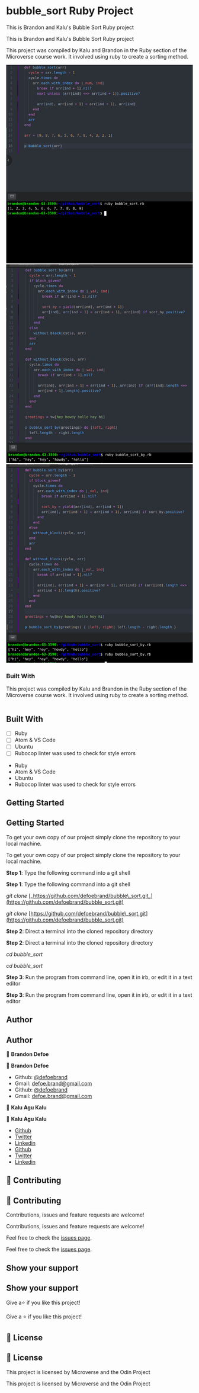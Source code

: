 # bubble\_sort Ruby Project

This is Brandon and Kalu's Bubble Sort Ruby project

This is Brandon and Kalu's Bubble Sort Ruby project

This project was compiled by Kalu and Brandon in the Ruby section of the Microverse course work. It involved using ruby to create a sorting method.

![Bubble Sort Screenshot](.gitbook/assets/bs_screenshot.png) ![Bubble Sort By \(with do end\) Screenshot](.gitbook/assets/bsb1_screenshot.png) ![Bubble Sort By \(with {}\) Screenshot](.gitbook/assets/bsb2_screenshot.png)

### Built With

This project was compiled by Kalu and Brandon in the Ruby section of the Microverse course work. It involved using ruby to create a sorting method.

```text

```

## Built With

* [ ] Ruby
* [ ] Atom & VS Code
* [ ] Ubuntu
* [ ] Rubocop linter was used to check for style errors
* Ruby
* Atom & VS Code
* Ubuntu
* Rubocop linter was used to check for style errors

## Getting Started

## Getting Started

To get your own copy of our project simply clone the repository to your local machine.

To get your own copy of our project simply clone the repository to your local machine.

**Step 1**: Type the following command into a git shell

**Step 1**: Type the following command into a git shell

_git clone_ [_https://github.com/defoebrand/bubble\_sort.git_](https://github.com/defoebrand/bubble_sort.git)

_git clone_ [https://github.com/defoebrand/bubble\_sort.git](https://github.com/defoebrand/bubble_sort.git)

**Step 2**: Direct a terminal into the cloned repository directory

**Step 2**: Direct a terminal into the cloned repository directory

_cd bubble\_sort_

_cd bubble\_sort_

**Step 3**: Run the program from command line, open it in irb, or edit it in a text editor

**Step 3**: Run the program from command line, open it in irb, or edit it in a text editor

## Author

## Author

👤 **Brandon Defoe**

👤 **Brandon Defoe**

* Github: [@defoebrand](https://github.com/defoebrand)
* Gmail: [defoe.brand@gmail.com](mailto:defoe.brand@gmail.com)
* Github: [@defoebrand](https://github.com/defoebrand)
* Gmail: defoe.brand@gmail.com

👤 **Kalu Agu Kalu**

👤 **Kalu Agu Kalu**

* [Github](https://github.com/Godswilly)
* [Twitter](https://twitter.com/KaluAguKalu17)
* [Linkedin](https://www.linkedin.com/in/kalu-agu-kalu/)
* [Github](https://github.com/Godswilly)
* [Twitter](https://twitter.com/KaluAguKalu17)
* [Linkedin](https://www.linkedin.com/in/kalu-agu-kalu/)

## 🤝 Contributing

## 🤝 Contributing

Contributions, issues and feature requests are welcome!

Contributions, issues and feature requests are welcome!

Feel free to check the [issues page](https://github.com/defoebrand/bubble_sort/blob/master/issues).

Feel free to check the [issues page](https://github.com/defoebrand/bubble_sort/tree/c8ac52b91fce6a1a6dfe094da10204200d206736/issues/README.md).

## Show your support

## Show your support

Give a⭐️ if you like this project!

Give a ⭐️ if you like this project!

## 📝 License

## 📝 License

This project is licensed by Microverse and the Odin Project

This project is licensed by Microverse and the Odin Project

